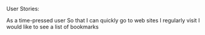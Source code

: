 User Stories:

As a time-pressed user
So that I can quickly go to web sites I regularly visit
I would like to see a list of bookmarks

